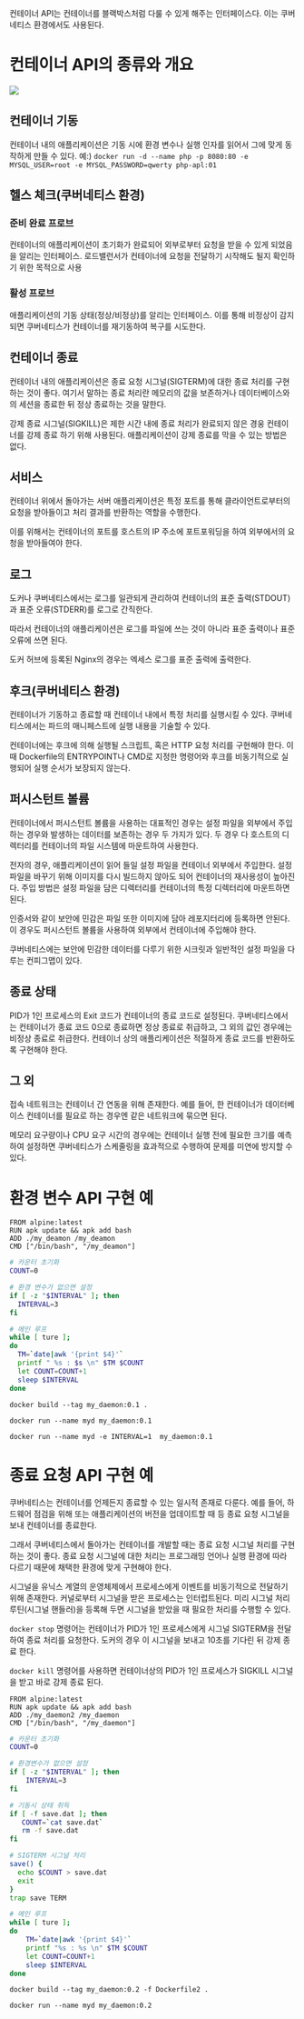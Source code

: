 컨테이너 API는 컨테이너를 블랙박스처럼 다룰 수 있게 해주는 인터페이스다.
이는 쿠버네티스 환경에서도 사용된다.

# 컨테이너 API의 종류와 개요

<img src="./img/1.png"/>

## 컨테이너 기동

컨테이너 내의 애플리케이션은 기동 시에 환경 변수나 실행 인자를 읽어서 그에 맞게 동작하게 만들 수 있다.
예:) `docker run -d --name php -p 8080:80 -e MYSQL_USER=root -e MYSQL_PASSWORD=qwerty php-apl:01`

## 헬스 체크(쿠버네티스 환경)

### 준비 완료 프로브

컨테이너의 애플리케이션이 초기화가 완료되어 외부로부터 요청을 받을 수 있게 되었음을 알리는 인터페이스.
로드밸런서가 컨테이너에 요청을 전달하기 시작해도 될지 확인하기 위한 목적으로 사용

### 활성 프로브

애플리케이션의 기동 상태(정상/비정상)를 알리는 인터페이스.
이를 통해 비정상이 감지되면 쿠버네티스가 컨테이너를 재기동하여 복구를 시도한다.

## 컨테이너 종료

컨테이너 내의 애플리케이션은 종료 요청 시그널(SIGTERM)에 대한 종료 처리를 구현하는 것이 좋다.
여기서 말하는 종료 처리란 메모리의 값을 보존하거나 데이터베이스와의 세션을 종료한 뒤 정상 종료하는 것을 말한다.

강제 종료 시그널(SIGKILL)은 제한 시간 내에 종료 처리가 완료되지 않은 경웅 컨테이너를 강제 종료 하기 위해 사용된다.
애플리케이션이 강제 종료를 막을 수 있는 방법은 없다.

## 서비스

컨테이너 위에서 돌아가는 서버 애플리케이션은 특정 포트를 통해 클라이언트로부터의 요청을 받아들이고 처리 결과를 반환하는 역할을 수행한다.

이를 위해서는 컨테이너의 포트를 호스트의 IP 주소에 포트포워딩을 하여 외부에서의 요청을 받아들여야 한다.

## 로그

도커나 쿠버네티스에서는 로그를 일관되게 관리하여 컨테이너의 표준 출력(STDOUT)과 표준 오류(STDERR)를 로그로 간직한다.

따라서 컨테이너의 애플리케이션은 로그를 파일에 쓰는 것이 아니라 표준 출력이나 표준 오류에 쓰면 된다.

도커 허브에 등록된 Nginx의 경우는 엑세스 로그를 표준 출력에 출력한다.

## 후크(쿠버네티스 환경)

컨테이너가 기동하고 종료할 때 컨테이너 내에서 특정 처리를 실행시킬 수 있다.
쿠버네티스에서는 파드의 매니페스트에 실행 내용을 기술할 수 있다.

컨테이너에는 후크에 의해 실행될 스크립트, 혹은 HTTP 요청 처리를 구현해야 한다.
이때 Dockerfile의 ENTRYPOINT나 CMD로 지정한 명령어와 후크를 비동기적으로 실행되어 실행 순서가 보장되지 않는다.

## 퍼시스턴트 볼륨

컨테이너에서 퍼시스턴트 볼륨을 사용하는 대표적인 경우는 설정 파일을 외부에서 주입하는 경우와 발생하는 데이터를 보존하는 경우 두 가지가 있다.
두 경우 다 호스트의 디렉터리를 컨테이너의 파일 시스템에 마운트하여 사용한다.

전자의 경우, 애플리케이션이 읽어 들일 설정 파일을 컨테이너 외부에서 주입한다.
설정 파일을 바꾸기 위해 이미지를 다시 빌드하지 않아도 되어 컨테이너의 재사용성이 높아진다.
주입 방법은 설정 파일을 담은 디렉터리를 컨테이너의 특정 디렉터리에 마운트하면 된다.

인증서와 같이 보안에 민감은 파일 또한 이미지에 담아 레포지터리에 등록하면 안된다.
이 경우도 퍼시스턴트 볼륨을 사용하여 외부에서 컨테이너에 주입해야 한다.

쿠버네티스에는 보안에 민감한 데이터를 다루기 위한 시크릿과 일반적인 설정 파일을 다루는 컨피그맵이 있다.

## 종료 상태

PID가 1인 프로세스의 Exit 코드가 컨테이너의 종료 코드로 설정된다.
쿠버네티스에서는 컨테이너가 종료 코드 0으로 종료하면 정상 종료로 취급하고, 그 외의 값인 경우에는 비정상 종료로 취급한다.
컨테이너 상의 애플리케이션은 적절하게 종료 코드를 반환하도록 구현해야 한다.

## 그 외

접속 네트워크는 컨테이너 간 연동을 위해 존재한다.
예를 들어, 한 컨테이너가 데이터베이스 컨테이너를 필요로 하는 경우엔 같은 네트워크에 묶으면 된다.

메모리 요구량이나 CPU 요구 시간의 경우에는 컨테이너 실행 전에 필요한 크기를 예측하여 설정하면 쿠버네티스가 스케줄링을 효과적으로 수행하여 문제를 미연에 방지할 수 있다.

# 환경 변수 API 구현 예

```docker
FROM alpine:latest
RUN apk update && apk add bash
ADD ./my_deamon /my_deamon
CMD ["/bin/bash", "/my_deamon"]
```

```bash
# 카운터 초기화
COUNT=0

# 환경 변수가 없으면 설정
if [ -z "$INTERVAL" ]; then
  INTERVAL=3
fi

# 메인 루프
while [ ture ];
do
  TM=`date|awk '{print $4}'`
  printf " %s : $s \n" $TM $COUNT
  let COUNT=COUNT+1
  sleep $INTERVAL
done
```

`docker build --tag my_daemon:0.1 .`

`docker run --name myd my_daemon:0.1`

`docker run --name myd -e INTERVAL=1  my_daemon:0.1`

# 종료 요청 API 구현 예

쿠버네티스는 컨테이너를 언제든지 종료할 수 있는 일시적 존재로 다룬다.
예를 들어, 하드웨어 점검을 위해 또는 애플리케이션의 버전을 업데이트할 때 등 종료 요청 시그널을 보내 컨테이너를 종료한다.

그래서 쿠버네티스에서 돌아가는 컨테이너를 개발할 때는 종료 요청 시그널 처리를 구현하는 것이 좋다.
종료 요청 시그널에 대한 처리는 프로그래밍 언어나 실행 환경에 따라 다르기 때문에 채택한 환경에 맞게 구현해야 한다.

시그널을 유닉스 계열의 운영체제에서 프로세스에게 이벤트를 비동기적으로 전달하기 위해 존재한다.
커널로부터 시그널을 받은 프로세스는 인터럽트된다.
미리 시그널 처리 루틴(시그널 핸들러)을 등록해 두면 시그널을 받았을 때 필요한 처리를 수행할 수 있다.

`docker stop` 명령어는 컨테이너가 PID가 1인 프로세스에게 시그널 SIGTERM을 전달하여 종료 처리를 요청한다.
도커의 경우 이 시그널을 보내고 10초를 기다린 뒤 강제 종료 한다.

`docker kill` 명령어를 사용하면 컨테이너상의 PID가 1인 프로세스가 SIGKILL 시그널을 받고 바로 강제 종료 된다.

```docker
FROM alpine:latest
RUN apk update && apk add bash
ADD ./my_daemon2 /my_daemon
CMD ["/bin/bash", "/my_daemon"]
```

```bash
# 카운터 초기화
COUNT=0

# 환경변수가 없으면 설정
if [ -z "$INTERVAL" ]; then
    INTERVAL=3
fi

# 기동시 상태 취득
if [ -f save.dat ]; then
   COUNT=`cat save.dat`
   rm -f save.dat
fi

# SIGTERM 시그널 처리
save() {
  echo $COUNT > save.dat
  exit
}
trap save TERM

# 메인 루프
while [ ture ];
do
    TM=`date|awk '{print $4}'`
    printf "%s : %s \n" $TM $COUNT
    let COUNT=COUNT+1
    sleep $INTERVAL
done
```

`docker build --tag my_daemon:0.2 -f Dockerfile2 .`

`docker run --name myd my_daemon:0.2`
